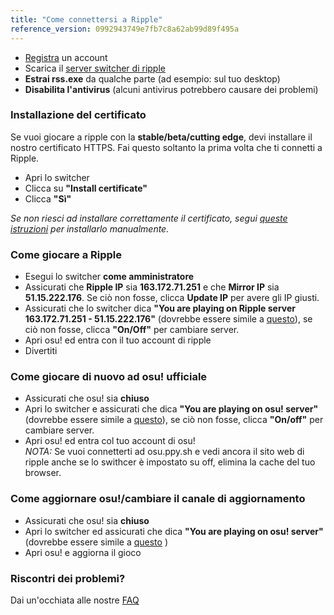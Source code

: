 ```yaml
---
title: "Come connettersi a Ripple"
reference_version: 0992943749e7fb7c8a62ab99d89f495a
---
```

- [Registra](http://ripple.moe/index.php?p=3) un account 
- Scarica il [server switcher di ripple](https://mu.nyodev.xyz/upd.php?id=18)
- **Estrai rss.exe** da qualche parte (ad esempio: sul tuo desktop)  
- **Disabilita l'antivirus** (alcuni antivirus potrebbero causare dei problemi)  


### Installazione del certificato
Se vuoi giocare a ripple con la **stable/beta/cutting edge**, devi installare il nostro certificato HTTPS.
Fai questo soltanto la prima volta che ti connetti a Ripple.  

- Apri lo switcher 
- Clicca su **"Install certificate"**  
- Clicca **"Sì"**  

*Se non riesci ad installare correttamente il certificato, segui [queste istruzioni](https://ripple.moe/index.php?p=16&id=12) per installarlo manualmente.*

### Come giocare a Ripple
- Esegui lo switcher **come amministratore**  
- Assicurati che **Ripple IP** sia **163.172.71.251** e che **Mirror IP** sia **51.15.222.176**. Se ciò non fosse, clicca **Update IP** per avere gli IP giusti.
- Assicurati che lo switcher dica **"You are playing on Ripple server 163.172.71.251 - 51.15.222.176"** (dovrebbe essere simile a [questo](https://b.catgirlsare.sexy/xqJw.png)), se ciò non fosse, clicca **"On/Off"** per cambiare server.  
- Apri osu! ed entra con il tuo account di ripple 
- Divertiti  

### Come giocare di nuovo ad osu! ufficiale
- Assicurati che osu! sia **chiuso**  
- Apri lo switcher e assicurati che dica **"You are playing on osu! server"** (dovrebbe essere simile a [questo](https://b.catgirlsare.sexy/c_lb.png)), se ciò non fosse, clicca **"On/off"** per cambiare server.
- Apri osu! ed entra col tuo account di osu!	
_NOTA:_ Se vuoi connetterti ad osu.ppy.sh e vedi ancora il sito web di ripple anche se lo swithcer è impostato su off, elimina la cache del tuo browser.

### Come aggiornare osu!/cambiare il canale di aggiornamento
- Assicurati che osu! sia **chiuso**  
- Apri lo switcher ed assicurati che dica **"You are playing on osu! server"** (dovrebbe essere simile a [questo](https://b.catgirlsare.sexy/c_lb.png) )  
- Apri osu! e aggiorna il gioco

### Riscontri dei problemi?

Dai un'occhiata alle nostre [FAQ](https://ripple.moe/doc/5)
